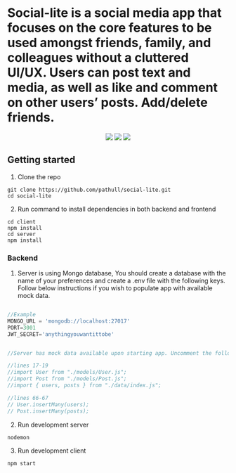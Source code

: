 # Social-lite is a social media app that focuses on the core features to be used amongst friends, family, and colleagues without a cluttered UI/UX. Users can post text and media, as well as like and comment on other users’ posts. Add/delete friends. 


<p align="center">
  <img src="https://user-images.githubusercontent.com/94504789/228952097-3f91e966-130a-44d7-b5cf-97b78df9fcfd.jpg" />

  <img src="https://user-images.githubusercontent.com/94504789/228952154-4e7b8bcf-c8c3-4713-ac46-e3a739232ad2.jpg" />

  <img src="https://user-images.githubusercontent.com/94504789/228952202-3c1c5271-60ba-4cee-ad4f-11b3c01cdc6d.jpg" />
</p>

## Getting started
1. Clone the repo
```shell
git clone https://github.com/pathull/social-lite.git
cd social-lite
```

2. Run command to install dependencies in both backend and frontend
```shell
cd client
npm install
cd server
npm install
```

### Backend
1. Server is using Mongo database, You should create a database with the name of your preferences and create a .env file with the following keys. Follow below instructions if you wish to populate app with available mock data.
```js

//Example
MONGO_URL = 'mongodb://localhost:27017'
PORT=3001
JWT_SECRET='anythingyouwantittobe'


//Server has mock data available upon starting app. Uncomment the following code in server -> index.js and run it only once to populate your db with mock data.

//lines 17-19
//import User from "./models/User.js";
//import Post from "./models/Post.js";
//import { users, posts } from "./data/index.js";

//lines 66-67
// User.insertMany(users);
// Post.insertMany(posts);
```

2. Run development server
```shell
nodemon
```

3. Run development client
```shell
npm start
```
